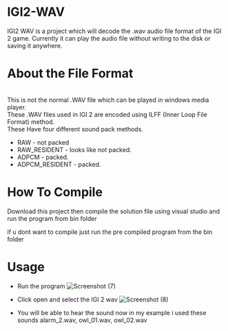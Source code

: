 # IGI2-WAV

IGI2 WAV is a project which will decode the .wav audio file format of the IGI 2 game. Currently it can play the audio file without writing to the disk or saving it anywhere.

# About the File Format

<br> This is not the normal .WAV file which can be played in windows media player.
<br> These .WAV files used in IGI 2 are encoded using ILFF (Inner Loop File Format) method.
<br> These Have four different sound pack methods.

  - RAW - not packed
  - RAW_RESIDENT - looks like not packed.
  - ADPCM - packed.
  - ADPCM_RESIDENT - packed.


# How To Compile

Download this project then compile the solution file using visual studio and run the program from bin folder

if u dont want to compile just run the pre compiled program from the bin folder

# Usage

- Run the program 
![Screenshot (7)](https://github.com/DotCube1/IGI2-WAV/assets/66794499/8155a4e2-dd40-4e66-9c81-74d4e866ea2f)

- Click open and select the IGI 2 wav
![Screenshot (8)](https://github.com/DotCube1/IGI2-WAV/assets/66794499/f8e74f27-0b3e-4f4c-b29f-aacd90ae73a3)

- You will be able to hear the sound now 
 in my example i used these sounds alarm_2.wav, owl_01.wav, owl_02.wav 
 
